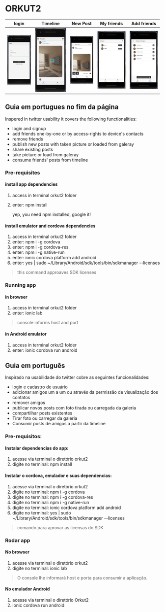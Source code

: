 # ORKUT2
|login|Timeline|New Post|My friends|Add friends|
|-----|-----|-----|-----|-----|
|![Login](sc_login.png?raw=true "Login")|![Timeline](sc_timeline.png?raw=true "Timeline")|![New Post](sc_newpost.png?raw=true "New Post")|![My friends](sc_myfriends.png?raw=true "My friends")|![Add friends](sc_addfriends.png?raw=true "Add friends")|

## Guia em portugues no fim da página

Inspered in twitter usability it covers the following functionalities:

* login and signup
* add friends one-by-one or by access-rights to device's contacts
* remove friends
* publish new posts with taken picture or loaded from galeray
* share existing posts
* take picture or load from galeray
* consume friends' posts from timeline

### Pre-requisites
#### install app dependencies

1) access in terminal orkut2 folder
2) enter: npm install

    yep, you need npm installed, google it!


#### install emulator and cordova dependencies
1) access in terminal orkut2 folder
2) enter: npm i -g cordova
3) enter: npm i -g cordova-res
4) enter: npm i -g native-run
5) enter: ionic cordova platform add android 
6) enter: yes | sudo ~/Library/Android/sdk/tools/bin/sdkmanager --licenses

>this command approaves SDK licenses 

### Running app
#### in browser
1) access in terminal orkut2 folder
2) enter: ionic lab
> console informs host and port

#### in Android emulator
1) access in terminal orkut2 folder
2) enter: ionic cordova run android

## Guia em português

Inspirado na usabilidade do twitter cobre as seguintes funcionalidades:

* login e cadastro de usuário
* adicionar amigos um a um ou através da permissão de visualização dos contatos
* remover amigos
* publicar novos posts com foto tirada ou carregada da galeria
* compartilhar posts existentes
* Tirar foto ou carregar da galeria
* Consumir posts de amigos a partir da timeline

### Pre-requisitos:
#### Instalar dependencias do app:
1) acesse via terminal o diretório orkut2
2) digite no terminal: npm install

#### Instalar o cordova, emulador e suas dependencias:
1) acesse via terminal o diretório orkut2
2) digite no terminal: npm i -g cordova
3) digite no terminal: npm i -g cordova-res
4) digite no terminal: npm i -g native-run
5) digite no terminal: ionic cordova platform add android 
6) digite no terminal: yes | sudo ~/Library/Android/sdk/tools/bin/sdkmanager --licenses
> comando para aprovar as licensas do SDK

### Rodar app
#### No browser

1) acesse via terminal o diretório orkut2
2) digite no terminal: ionic lab

> O console lhe informará host e porta para consumir a aplicação.

#### No emulador Android
1) acesse via terminal o diretório Orkut2
2) ionic cordova run android